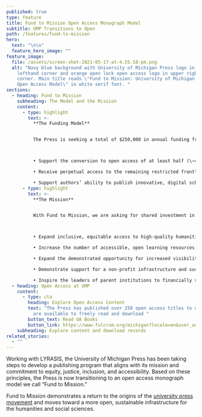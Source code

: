```yaml
---
published: true
type: feature
title: Fund to Mission Open Access Monograph Model
subtitle: UMP Transitions to Open
path: /features/fund-to-mission
hero:
  text: "\n\n"
  feature_hero_image: ""
feature_image:
  file: /assets/screen-shot-2021-05-17-at-4.55.58-pm.png
  alt: "Navy blue background with University of Michigan Press logo in upper
    lefthand corner and orange open lock open access logo in upper righthand
    corner. Main title reads \"Fund to Mission: University of Michigan Press'
    Open Access Model\" in white serif font. "
sections:
  - heading: Fund to Mission
    subheading: The Model and the Mission
    content:
      - type: highlight
        text: >-
          **The Funding Model**


          The Press is seeking a total of $250,000 in annual funding from the library community as it transitions to open. After extensive consultation with libraries, we have adopted a simple approach to reach our annual funding goal. By committing to purchase one of the UMP EBC packages, libraries:



          • Support the conversion to open access of at least half (\~45) of University of Michigan Press scholarly monographs in 2022. (We will expand this percentage if we realize our full goal, and will build on it in succeeding years);

          • Receive perpetual access to the remaining restricted frontlist titles and term access to the backlist (\~1,500 titles), which will otherwise remain closed to non-purchasers;

          • Support authors’ ability to publish innovative, digital scholarship leveraging the next-generation, open-source [Fulcrum platform](fulcrum.org).
      - type: highlight
        text: >-
          **The Mission**


          With Fund to Mission, we are asking for shared investment in strengthening humanities and social sciences infrastructure and scholarship. Through a transparent model that fits with existing library workflows and provides unique benefits to supporters, we hope to:



          • Expand inclusive, equitable access to high-quality humanities and qualitative social science scholarship for diverse, global audiences;

          • Increase the number of accessible, open learning resources for students that are instantly available, downloadable, and free of DRM restrictions;

          • Expand the demonstrated opportunity for increased visibility and impact that open access provides to all authors, without the inequities of “pay to publish”;

          • Demonstrate support for a non-profit infrastructure and sustainable business model, on a platform that already hosts other university press content and collections;

          • Inspire the leaders of parent institutions to financially support their presses in more sustainable and open approaches to monograph publishing.
  - heading: Open Access at UMP
    content:
      - type: cta
        heading: Explore Open Access Content
        text: "The Press has published over 250 open access titles to date. These titles
          are available to freely read and download "
        button_text: Read OA Books
        button_link: https://www.fulcrum.org/michigan?locale=en&user_access=oa
    subheading: Explore content and download records
related_stories:
  - ""
---
```

Working with LYRASIS, the University of Michigan Press has been taking steps to develop a publishing program that aligns with its mission and commitment to equity, justice, inclusion, and accessibility. Based on these principles, the Press is now transitioning to an open access monograph model we call “Fund to Mission.” 

Fund to Mission demonstrates a return to the origins of the [university press movement](https://aupresses.org/the-value-of-university-presses/) and moves toward a
more open, sustainable infrastructure for the humanities and social sciences.